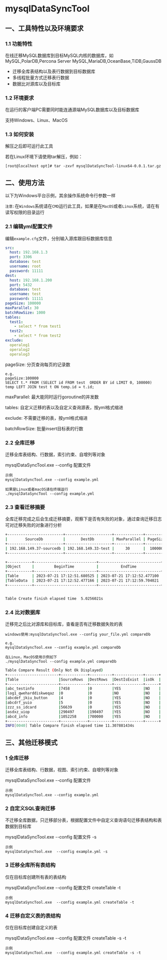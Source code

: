 # mysqlDataSyncTool

## 一、工具特性以及环境要求
### 1.1 功能特性

在线迁移MySQL数据库到目标MySQL内核的数据库，如MySQL,PolarDB,Percona Server MySQL,MariaDB,OceanBase,TiDB,GaussDB

- 迁移全库表结构以及表行数据到目标数据库
- 多线程批量方式迁移表行数据
- 数据比对源库以及目标库

### 1.2 环境要求
在运行的客户端PC需要同时能连通源端MySQL数据库以及目标数据库

支持Windows、Linux、MacOS

### 1.3 如何安装

解压之后即可运行此工具

若在Linux环境下请使用tar解压，例如：


`[root@localhost opt]# tar -zxvf mysqlDataSyncTool-linux64-0.0.1.tar.gz`

## 二、使用方法

以下为Windows平台示例，其余操作系统命令行参数一样

`注意:`在`Windows`系统请在`CMD`运行此工具，如果是在`MacOS`或者`Linux`系统，请在有读写权限的目录运行

### 2.1 编辑yml配置文件

编辑`example.cfg`文件，分别输入源库跟目标数据库信息

```yaml
src:
  host: 192.168.1.3
  port: 3306
  database: test
  username: root
  password: 11111
dest:
  host: 192.168.1.200
  port: 5432
  database: test
  username: test
  password: 11111
pageSize: 100000
maxParallel: 30
batchRowSize: 1000
tables:
  test1:
    - select * from test1
  test2:
    - select * from test2
exclude:
  operalog1
  operalog2
  operalog3
```

pageSize: 分页查询每页的记录数
```
e.g.
pageSize:100000
SELECT t.* FROM (SELECT id FROM test  ORDER BY id LIMIT 0, 100000) temp LEFT JOIN test t ON temp.id = t.id;
```
maxParallel: 最大能同时运行goroutine的并发数

tables: 自定义迁移的表以及自定义查询源表，按yml格式缩进

exclude: 不需要迁移的表，按yml格式缩进

batchRowSize: 批量insert目标表的行数

### 2.2 全库迁移

迁移全库表结构、行数据，索引约束、自增列等对象

mysqlDataSyncTool.exe  --config 配置文件
```
示例
mysqlDataSyncTool.exe --config example.yml

如果是Linux或者macOS请在终端运行
./mysqlDataSyncTool --config example.yml
```

### 2.3 查看迁移摘要

全库迁移完成之后会生成迁移摘要，观察下是否有失败的对象，通过查询迁移日志可对迁移失败的对象进行分析

```bash
+-------------------------+---------------------+-------------+----------+
|        SourceDb         |       DestDb        | MaxParallel | PageSize |
+-------------------------+---------------------+-------------+----------+
| 192.168.149.37-sourcedb | 192.168.149.33-test |     30      |  100000  |
+-------------------------+---------------------+-------------+----------+

+-----------+----------------------------+----------------------------+-------------+--------------+
|Object     |         BeginTime          |          EndTime           |FailedTotal  |ElapsedTime   |
+-----------+----------------------------+----------------------------+-------------+--------------+
|Table      | 2023-07-21 17:12:51.680525 | 2023-07-21 17:12:52.477100 |0            |796.579837ms  |
|TableData  | 2023-07-21 17:12:52.477166 | 2023-07-21 17:12:59.704021 |0            |7.226889553s  |
+-----------+----------------------------+----------------------------+-------------+--------------+


Table Create finish elapsed time  5.0256021s

```

### 2.4 比对数据库

迁移完之后比对源库和目标库，查看是否有迁移数据失败的表

`windows使用:mysqlDataSyncTool.exe --config your_file.yml compareDb`

```
e.g.
mysqlDataSyncTool.exe --config example.yml compareDb

在Linux，MacOS使用示例如下
./mysqlDataSyncTool --config example.yml compareDb
```

```bash
Table Compare Result (Only Not Ok Displayed)
+-----------------------+------------+----------+-------------+------+
|Table                  |SourceRows  |DestRows  |DestIsExist  |isOk  |
+-----------------------+------------+----------+-------------+------+
|abc_testinfo           |7458        |0         |YES          |NO    |
|log1_qweharddiskweqaz  |0           |0         |NO           |NO    |
|abcdef_jkiu_button     |4           |0         |YES          |NO    |
|abcdrf_yuio            |5           |0         |YES          |NO    |
|zzz_ss_idcard          |56639       |0         |YES          |NO    |
|asdxz_uiop             |290497      |190497    |YES          |NO    |
|abcd_info              |1052258     |700000    |YES          |NO    |
+-----------------------+------------+----------+-------------+------+ 
INFO[0040] Table Compare finish elapsed time 11.307881434s 
```




## 三、其他迁移模式

### 1 全库迁移

迁移全库表结构、行数据，视图、索引约束、自增列等对象

mysqlDataSyncTool.exe  --config 配置文件

```
示例
mysqlDataSyncTool.exe --config example.yml
```

### 2 自定义SQL查询迁移

不迁移全库数据，只迁移部分表，根据配置文件中自定义查询语句迁移表结构和表数据到目标库

mysqlDataSyncTool.exe  --config 配置文件 -s

```
示例
mysqlDataSyncTool.exe  --config example.yml -s
```

### 3 迁移全库所有表结构

仅在目标库创建所有表的表结构

mysqlDataSyncTool.exe  --config 配置文件 createTable -t

```
示例
mysqlDataSyncTool.exe  --config example.yml createTable -t
```

### 4 迁移自定义表的表结构

仅在目标库创建自定义的表

mysqlDataSyncTool.exe  --config 配置文件 createTable -s -t

```
示例
mysqlDataSyncTool.exe  --config example.yml createTable -s -t
```
